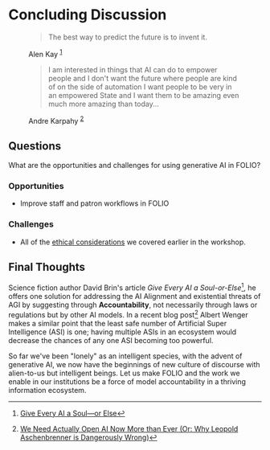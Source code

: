 # Concluding Discussion

<figure>
  <blockquote class="blockquote">
   <p>
     The best way to predict the future is to invent it.
   </p>
  </blockquote>
  <figcaption class="blockquote-footer" markdown="span">
   Alen Kay <sup><a class="footnote-ref" href="#fn:KEYS">1</a></sup>
  </figcaption>
</figure>
  
<figure>
  <blockquote class="blockquote">
   <p>
     I am interested in things that AI can do to empower people and I don't want the future where people 
     are kind of on the side of automation I want people to be very in an empowered State and I want 
     them to be amazing even much more amazing than today...
   </p>
  </blockquote>
  <figcaption class="blockquote-footer" markdown="span">
    Andre Karpahy  <sup><a class="footnote-ref" href="#fn:KARPATHY">2</a></sup>
  </figcaption>
</figure>

## Questions
What are the opportunities and challenges for using generative AI in FOLIO?

### Opportunities
- Improve staff and patron workflows in FOLIO 

### Challenges
- All of the [ethical considerations](../ethical-considerations-ai-ml-for-libraries/index.html) we
  covered earlier in the workshop.

## Final Thoughts
Science fiction author David Brin's article *Give Every AI a Soul-or-Else*[^BRIN], he offers one 
solution for addressing the AI Alignment and existential threats of AGI by suggesting through
**Accountability**, not necessarily through laws or regulations but by other AI models. In a recent
blog post[^WENGER] Albert Wenger makes a similar point that the least safe number of Artificial 
Super Intelligence (ASI) is one; having multiple ASIs in an ecosystem would decrease the chances 
of any one ASI becoming too powerful.  

So far we've been "lonely" as an intelligent species, with the advent of generative AI, we now
have the beginnings of new culture of discourse with alien-to-us but intelligent beings. Let us
make FOLIO and the work we enable in our institutions be a force of model accountability in a 
thriving information ecosystem. 

[^KEYS]: Original quote from 1971 to Xerox researches, expressed in this video [The Best Way to Predict the Future is to Create It. But Is It Already Too Late?](https://www.youtube.com/watch?v=dTPI6wh-Lr0)
[^KARPATHY]: [No Priors Ep. 80 | With Andrej Karpathy from OpenAI and Tesla](https://www.youtube.com/watch?v=hM_h0UA7upI)
[^BRIN]: [Give Every AI a Soul—or Else](https://www.wired.com/story/give-every-ai-a-soul-or-else/)
[^WENGER]: [We Need Actually Open AI Now More than Ever (Or: Why Leopold Aschenbrenner is Dangerously Wrong)](https://continuations.com/post/761729753693765632/we-need-actually-open-ai-now-more-than-ever-or)
